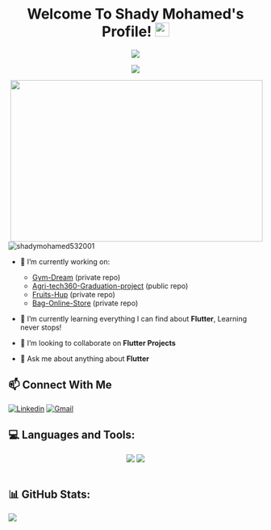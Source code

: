 <h1 align="center">Welcome To Shady Mohamed's Profile!
  <img src="https://media.giphy.com/media/hvRJCLFzcasrR4ia7z/giphy.gif" width="28">
</h1>

<p align="center">
  <a href="https://github.com/DenverCoder1/readme-typing-svg"><img src="https://readme-typing-svg.herokuapp.com/?lines=Mobile%20Application%20Developer%20With%20A%20Passion%20For;building%20and%20shipping%20apps%20robust%20to%20Android/iOS&font=Fira%20Code&center=true&width=1000&height=45&color=blue&vCenter=true&size=22"></a>
</p>

<p align="center">
  <a href="https://github.com/DenverCoder1/readme-typing-svg"><img src="https://readme-typing-svg.herokuapp.com/?lines=Cross-Platform%20Development%20Using%20Flutter;writing%20readable,%20and%20clear%20code%20using%20Dart&font=Fira%20Code&center=true&width=1000&height=45&color=blue&vCenter=true&size=22"></a>
</p>

<div align="right">
  <img src="https://i.gifer.com/5eKX.gif" width="500" height="320" />
</div>



<div align="left"> 
  <img src="https://komarev.com/ghpvc/?username=shadymohamed532001&label=Profile%20views&color=0e75b6&style=flat" alt="shadymohamed532001" />
</div>

* 🔭 I’m currently working on:
  - [Gym-Dream](https://github.com/shadymohamed532001/Gym-Dream) (private repo)
  - [Agri-tech360-Graduation-project](https://github.com/shadymohamed532001/Agri-tech360-Graduation-project) (public repo)
  - [Fruits-Hup](https://github.com/shadymohamed532001/Fruits-Hup) (private repo)
  - [Bag-Online-Store](https://github.com/shadymohamed532001/Bag-Online-Store) (private repo)

  
* 🌱 I’m currently learning everything I can find about **Flutter**, Learning never stops!

* 👯 I’m looking to collaborate on **Flutter Projects**

* 💬 Ask me about anything about **Flutter**


## 📫 Connect With Me

[![Linkedin](https://img.shields.io/badge/LinkedIn-0077B5?style=for-the-badge&logo=linkedin&logoColor=white
)](https://www.linkedin.com/in/shady-steha-182311230/)
[![Gmail](https://img.shields.io/badge/Gmail-D14836?style=for-the-badge&logo=gmail&logoColor=white&link=mailto:shadysteha571@gmail.com)](mailto:shadysteha571@gmail.com)

## 💻 Languages and Tools:

<div align="center">
    <img src="https://skillicons.dev/icons?i=flutter,dart,firebase" />
    <img src="https://skillicons.dev/icons?i=androidstudio,vscode,figma,postman,git,github" /><br>
</div>
<br>

## 📊 GitHub Stats:
![](https://github-readme-stats.vercel.app/api?username=shadymohamed532001&theme=blue-green&hide_border=true&include_all_commits=true&count_private=false)<br/>



